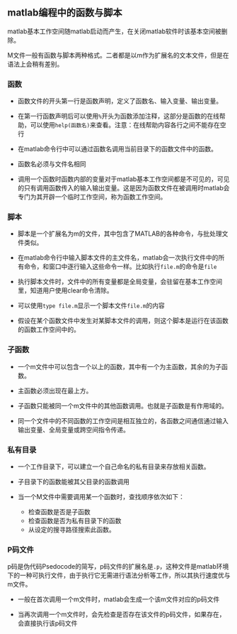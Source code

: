 ## matlab编程中的函数与脚本

matlab基本工作空间随matlab启动而产生，在关闭matlab软件时该基本空间被删除。

M文件一般有函数与脚本两种格式。二者都是以m作为扩展名的文本文件，但是在语法上会稍有差别。

### 函数
- 函数文件的开头第一行是函数声明，定义了函数名、输入变量、输出变量。

- 在第一行函数声明后可以使用`%`开头为函数添加注释，这部分是函数的在线帮助，可以使用`help(函数名)`来查看。注意：在线帮助内容各行之间不能存在空行

- 在matlab命令行中可以通过函数名调用当前目录下的函数文件中的函数。

- 函数名必须与文件名相同

- 调用一个函数时函数内部的变量对于matlab基本工作空间都是不可见的，可见的只有调用函数传入的输入输出变量。这是因为函数文件在被调用时matlab会专门为其开辟一个临时工作空间，称为函数工作空间。

### 脚本
- 脚本是一个扩展名为m的文件，其中包含了MATLAB的各种命令，与批处理文件类似。

- 在matlab命令行中输入脚本文件的主文件名，matlab会一次执行文件中的所有命令，和窗口中逐行输入这些命令一样。比如执行`file.m`的命令是`file`

- 执行脚本文件时，文件中的所有变量都是全局变量，会驻留在基本工作空间里，知道用户使用clear命令清除。

- 可以使用`type file.m`显示一个脚本文件`file.m`的内容

- 假设在某个函数文件中发生对某脚本文件的调用，则这个脚本是运行在该函数的函数工作空间中的。

### 子函数
- 一个m文件中可以包含一个以上的函数，其中有一个为主函数，其余的为子函数。

- 主函数必须出现在最上方。

- 子函数只能被同一个m文件中的其他函数调用。也就是子函数是有作用域的。

- 同一个文件中的不同函数的工作空间是相互独立的，各函数之间通信通过输入输出变量、全局变量或跨空间指令传递。

### 私有目录
- 一个工作目录下，可以建立一个自己命名的私有目录来存放相关函数。

- 子目录下的函数能被其父目录的函数调用

- 当一个M文件中需要调用某一个函数时，查找顺序依次如下：
    - 检查函数是否是子函数
    - 检查函数是否为私有目录下的函数
    - 从设定的搜寻路径搜索此函数。

### P码文件
p码是伪代码Psedocode的简写，p码文件的扩展名是`.p`，这种文件是matlab环境下的一种可执行文件，由于执行它无需进行语法分析等工作，所以其执行速度优与m文件。

- 一般在首次调用一个m文件时，matlab会生成一个该m文件对应的p码文件

- 当再次调用一个m文件时，会先检查是否存在该文件的p码文件，如果存在，会直接执行该p码文件


